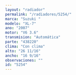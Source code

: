 ```yaml
---
layout: "radiador"
permalink: "/radiadores/5254/"
marca: "Suzuki "
modelo: "XL-7"
ano: "2007"
motor: "V6 3.6"
transmision: "Automática"
parte: "438220"
clima: "Con clima"
alto: "26 11/16"
ancho: "16 9/16"
observaciones: ""
id: "5254"
---
```


